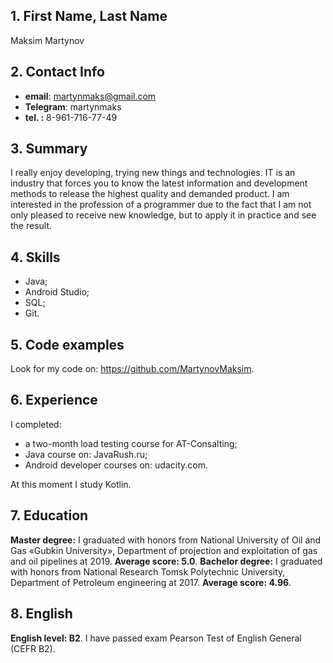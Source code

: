 ## 1. First Name, Last Name
Maksim Martynov
## 2. Contact Info
- **email**: martynmaks@gmail.com
- **Telegram**: martynmaks
- **tel. :** 8-961-716-77-49
## 3. Summary
I really enjoy developing, trying new things and technologies. IT is an industry that forces you to know the latest information and development methods to release the highest quality and demanded product. I am interested in the profession of a programmer due to the fact that I am not only pleased to receive new knowledge, but to apply it in practice and see the result. 
## 4. Skills
- Java;
- Android Studio;
- SQL;
- Git.
## 5. Code examples
Look for my code on: https://github.com/MartynovMaksim.
## 6. Experience
I completed: 
- a two-month load testing course for AT-Consalting;
- Java course on: JavaRush.ru;
- Android developer courses on: udacity.com.

At this moment I study Kotlin.
## 7. Education
**Master degree:** I graduated with honors from National University of Oil and Gas «Gubkin University», Department of projection and exploitation of gas and oil pipelines at 2019. **Average score: 5.0**.
**Bachelor degree:** I graduated with honors from National Research Tomsk Polytechnic University, Department of Petroleum engineering at 2017. **Average score: 4.96**.
## 8. English 
**English level: B2**.
I have passed exam Pearson Test of English General (CEFR B2).